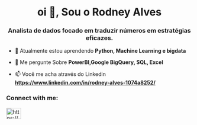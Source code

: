 <h1 align="center">oi 👋, Sou o Rodney Alves</h1>
<h3 align="center">Analista de dados focado em traduzir números em estratégias eficazes.</h3>

- 🌱 Atualmente estou aprendendo **Python, Machine Learning e bigdata**

- 💬 Me pergunte Sobre **PowerBI,Google BigQuery, SQL, Excel**

- 📫 Você me acha através do Linkedin **https://www.linkedin.com/in/rodney-alves-1074a8252/**

<h3 align="left">Connect with me:</h3>
<p align="left">
<a href="https://www.linkedin.com/in/rodney-alves-1074a8252/" target="blank"><img align="center" src="https://raw.githubusercontent.com/rahuldkjain/github-profile-readme-generator/master/src/images/icons/Social/linked-in-alt.svg" alt="https://www.linkedin.com/in/rodney-alves-1074a8252/" height="30" width="40" /></a>
</p>

<!---
- 👋 Hi, I’m @RodneyAlves
- 👀 I’m interested in ...
- 🌱 I’m currently learning ...
- 💞️ I’m looking to collaborate on ...
- 📫 How to reach me ...


RodneyAlves/RodneyAlves is a ✨ special ✨ repository because its `README.md` (this file) appears on your GitHub profile.
You can click the Preview link to take a look at your changes.
--->
